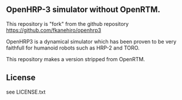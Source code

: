 OpenHRP-3 simulator without OpenRTM.
------------------------------------

This repository is "fork" from the github repository
https://github.com/fkanehiro/openhrp3

OpenHRP3 is a dynamical simulator which has been proven to be very faithfull for humanoid robots such as HRP-2 and TORO.

This repository makes a version stripped from OpenRTM.


License
-------

see LICENSE.txt
